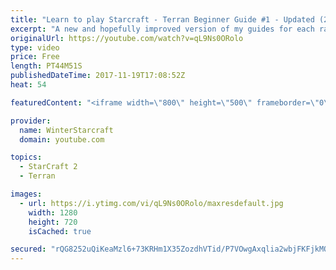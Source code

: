 ```yaml
---
title: "Learn to play Starcraft - Terran Beginner Guide #1 - Updated (2017 LOTV)"
excerpt: "A new and hopefully improved version of my guides for each race where I go over as many basics as possible while doing it live :)  I strongly believe that a super structured guide style is not very helpful compared to watching/playing the game actively.  Feedback is greatly appreciated. -- Watch live"
originalUrl: https://youtube.com/watch?v=qL9Ns0ORolo
type: video
price: Free
length: PT44M51S
publishedDateTime: 2017-11-19T17:08:52Z
heat: 54

featuredContent: "<iframe width=\"800\" height=\"500\" frameborder=\"0\" src=\"https://www.youtube.com/embed/qL9Ns0ORolo\" allow=\"accelerometer; autoplay; encrypted-media; gyroscope; picture-in-picture\" allowfullscreen></iframe>"

provider:
  name: WinterStarcraft
  domain: youtube.com

topics:
  - StarCraft 2
  - Terran

images:
  - url: https://i.ytimg.com/vi/qL9Ns0ORolo/maxresdefault.jpg
    width: 1280
    height: 720
    isCached: true

secured: "rQG8252uQiKeaMzl6+73KRHm1X35ZozdhVTid/P7VOwgAxqlia2wbjFKFjkMOEhoC3K53TBqRC84e2ps7/ZPMrTyYSqetp7prB+0Kx1aicFpKWcyNG7e7p5EOf3+eKxl0OAXgVcEnQhuNJeWSSGfFU54+DZ74pBxg06xnQnf6WOgSFIu0dkjCwE434DoHHLGrijo6ygxlq8BTvcHnJWvpnLTzAzv/qxzbYlfJ9mYKEXNgO2DQ+H77PAbq815p/FkER1tWwNvlr+ubvqbfwLhjIm73yo3HT6Tmf6ndIm//Ur6yZr9aHpeZslpLFhVWGROkmNVNGOa+RcaUW999SrlbAPAXqpnvvMAZ6E76RpDIXzR8DrQ1V4Qk9wkFBCf49LQ+njj209loMq3nclrbgVLZkEi5mOORTg+agkhZ52QtexI3ZFPVz0OnkbXsS09tLmW;Q++XAOAFyMHkXyxT82Cfpg=="
---
```


